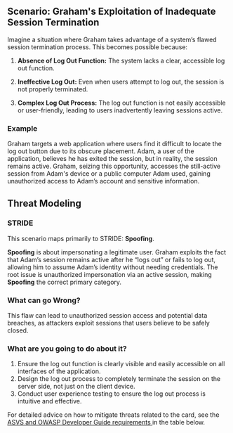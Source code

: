 ## Scenario: Graham's Exploitation of Inadequate Session Termination

Imagine a situation where Graham takes advantage of a system’s flawed session termination process. This becomes possible because:

1. **Absence of Log Out Function:** The system lacks a clear, accessible log out function.

2. **Ineffective Log Out:** Even when users attempt to log out, the session is not properly terminated.

3. **Complex Log Out Process:** The log out function is not easily accessible or user-friendly, leading to users inadvertently leaving sessions active.

### Example

Graham targets a web application where users find it difficult to locate the log out button due to its obscure placement. Adam, a user of the application, believes he has exited the session, but in reality, the session remains active. Graham, seizing this opportunity, accesses the still-active session from Adam's device or a public computer Adam used, gaining unauthorized access to Adam’s account and sensitive information.

## Threat Modeling

### STRIDE

This scenario maps primarily to STRIDE: **Spoofing**.

**Spoofing** is about impersonating a legitimate user.
Graham exploits the fact that Adam’s session remains active after he “logs out” or fails to log out, allowing him to assume Adam’s identity without needing credentials.
The root issue is unauthorized impersonation via an active session, making **Spoofing** the correct primary category.

### What can go Wrong?

This flaw can lead to unauthorized session access and potential data breaches, as attackers exploit sessions that users believe to be safely closed.

### What are you going to do about it?

1. Ensure the log out function is clearly visible and easily accessible on all interfaces of the application.
2. Design the log out process to completely terminate the session on the server side, not just on the client device.
3. Conduct user experience testing to ensure the log out process is intuitive and effective.

For detailed advice on how to mitigate threats related to the card, see the [ASVS and OWASP Developer Guide requirements ](#mapping 'ASVS and OWASP Developer Guide requirements [internal]') in the table below.
